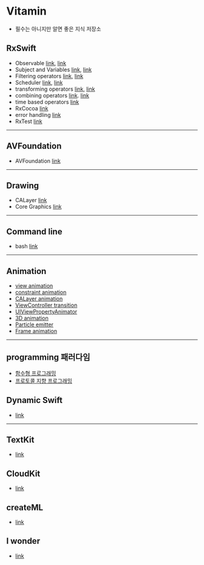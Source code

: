 # Vitamin

- 필수는 아니지만 알면 좋은 지식 저장소


## RxSwift
- Observable [link](https://gist.github.com/torpedo87/9d50e11a181c291a06035046447c559d), [link](https://gist.github.com/torpedo87/dbb540d331781e4a843ca97502868646)
- Subject and Variables [link](https://gist.github.com/torpedo87/332b33c3fa07f3e8aae9bcf9b8a38f1a), [link](https://gist.github.com/torpedo87/1ff29ca99c623fe19db595706aa734d4)
- Filtering operators [link](https://gist.github.com/torpedo87/64fca75cdb6ea80491ca747b11f88cb2), [link](https://gist.github.com/torpedo87/c1c98dff2ad79193e2117b5083de87f0)
- Scheduler [link](https://gist.github.com/torpedo87/7b222355ee387df5a9c89a5146a7d5be), [link](https://gist.github.com/torpedo87/9515b1627df755520dcdce7f5363c94b)
- transforming operators [link](https://gist.github.com/torpedo87/5a47d5b8f7f2a0c279d8f52ec1553fed), [link](https://gist.github.com/torpedo87/41794570cca2ed7303363caa3db4fdb3)
- combining operators [link](https://gist.github.com/torpedo87/f93306f4f9397bc4142ac54ac2521c8d). [link](https://gist.github.com/torpedo87/2a3c3107c2f49e0dd26fa1e15149937f)
- time based operators [link](https://gist.github.com/torpedo87/b8c73bc73ac3a0505f138694849158aa)
- RxCocoa [link](https://gist.github.com/torpedo87/fac8df3739190cb4dfc683bf0426db4b)
- error handling [link](https://gist.github.com/torpedo87/c4643aa1f7fe8561669295d9e6c35d6a)
- RxTest [link](https://gist.github.com/torpedo87/fd670c928dbd1a78eef81a577a33b860)



---

## AVFoundation
- AVFoundation [link](https://gist.github.com/torpedo87/e1c6b55992cc41e812b8d9e049c7302c)

---

## Drawing
- CALayer [link](https://gist.github.com/torpedo87/a15e91e7d05d631c5c259a726fad7a09)
- Core Graphics [link](https://gist.github.com/torpedo87/f5d60ed3199795b969c1e9656bcc8579)

---

## Command line
- bash [link](https://gist.github.com/torpedo87/308f8a68f43a691276ef6c8eadd57725)


---


## Animation
- [view animation](https://gist.github.com/torpedo87/a8876289037ffd6c72bd565d3a5632d2)
- [constraint animation](https://gist.github.com/torpedo87/5aef1e2768b1001057f725795c3d5c5a)
- [CALayer animation](https://gist.github.com/torpedo87/18594324745ccdc1e1e6a891acc36972)
- [ViewController transition](https://gist.github.com/torpedo87/236c65bd37fb1da34352c61110d990dc)
- [UIViewPropertyAnimator](https://gist.github.com/torpedo87/83d0165f8ab9f453027f2bc489338fda)
- [3D animation](https://gist.github.com/torpedo87/187fdb67f457e41a1880a4a2ed7ea515)
- [Particle emitter](https://gist.github.com/torpedo87/da6eb9282aa0664905b8ffac52fce061)
- [Frame animation](https://gist.github.com/torpedo87/6c1c535174865d3f49d904b4bfe4172a)

---

## programming 패러다임
- [함수형 프로그래밍](https://gist.github.com/torpedo87/14c1116b84edba4274be6e74863ff697)
- [프로토콜 지향 프로그래밍](https://gist.github.com/torpedo87/1dd09f3242d52d9469ed38f2a542813f)


## Dynamic Swift
- [link](https://gist.github.com/torpedo87/68d5fd09ca9793d6d8ccea0edb1cd0e8)

---

## TextKit
- [link](https://gist.github.com/torpedo87/26e0de8c7a032d5dc4c7f8a4b39cd049)


## CloudKit
- [link](https://gist.github.com/torpedo87/8c678892a4c5d1f8913078fd1e6ed52f)


## createML
- [link](https://gist.github.com/torpedo87/0c193949f4c2c0908f64e7f1d438677c)



## I wonder
- [link](https://gist.github.com/torpedo87/6153039bae18b746a90a12c8c0ba7c4a)
